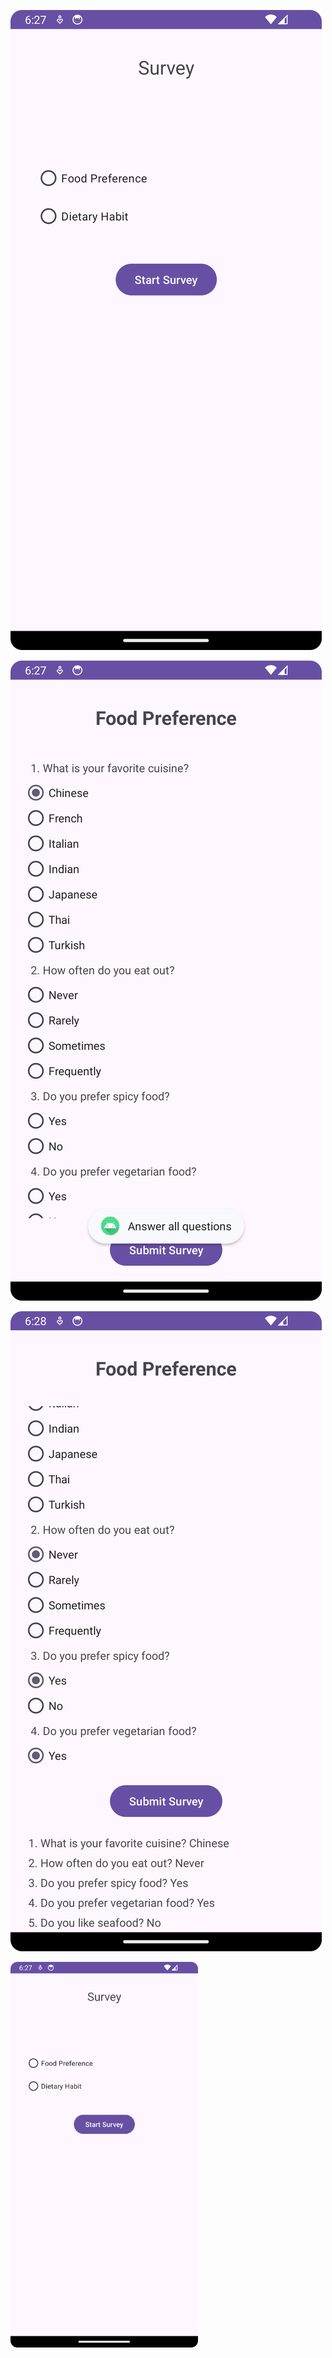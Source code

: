 ![Screenshot_20240310_182730.png](Screenshot_20240310_182730.png)

![Screenshot_20240310_182755.png](Screenshot_20240310_182755.png)

![Screenshot_20240310_182809.png](Screenshot_20240310_182809.png)

<img src="Screenshot_20240310_182730.png" alt="Screenshot" width="300">
